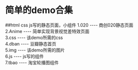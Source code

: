 # 简单的demo合集
##html css js写的静态页面，小组件
1.020 ---- 商创020静态页面<br>
2.Anime ---- 简单实现背景视觉差特效页面<br>
3.css ---- 该demo所需的css<br>
4.dban ---- 豆瓣静态首页<br>
5.img ---- 该demo所需的图片<br>
6.js ---- js写的组件<br>
7.tbao ---- 淘宝轮播图组件
